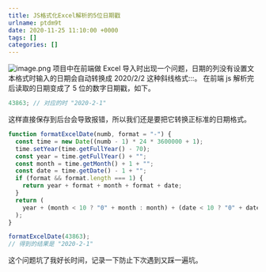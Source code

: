 ```yaml
---
title: JS格式化Excel解析的5位日期戳
urlname: ptdm9t
date: 2020-11-25 11:10:00 +0000
tags: []
categories: []
---
```


![image.png](https:/jianjun-1251280787.file.myqcloud.com/post/1606302274151-0139b104-c9e5-4485-8eed-174126c91e63.png)
项目中在前端做 Excel 导入时出现一个问题，日期的列没有设置文本格式时输入的日期会自动转换成 2020/2/2 这种斜线格式:::。
在前端 js 解析完后读取的日期变成了 5 位的数字日期戳，如下。

```javascript
43863; // 对应的时 "2020-2-1"
```

这样直接保存到后台会导致报错，所以我们还是要把它转换正标准的日期格式。

```javascript
function formatExcelDate(numb, format = "-") {
  const time = new Date((numb - 1) * 24 * 3600000 + 1);
  time.setYear(time.getFullYear() - 70);
  const year = time.getFullYear() + "";
  const month = time.getMonth() + 1 + "";
  const date = time.getDate() - 1 + "";
  if (format && format.length === 1) {
    return year + format + month + format + date;
  }
  return (
    year + (month < 10 ? "0" + month : month) + (date < 10 ? "0" + date : date)
  );
}

formatExcelDate(43863);
// 得到的结果是 "2020-2-1"
```

这个问题坑了我好长时间，记录一下防止下次遇到又踩一遍坑。
